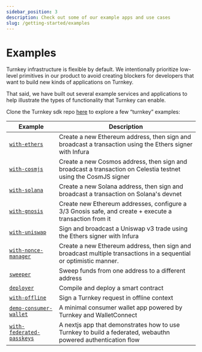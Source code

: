 ```yaml
---
sidebar_position: 3
description: Check out some of our example apps and use cases
slug: /getting-started/examples
---
```

# Examples

Turnkey infrastructure is flexible by default. We intentionally prioritize low-level primitives in our product to avoid creating blockers for developers that want to build new kinds of applications on Turnkey.

That said, we have built out several example services and applications to help illustrate the types of functionality that Turnkey can enable.

Clone the Turnkey sdk repo [here](https://github.com/tkhq/sdk) to explore a few “turnkey” examples:

| Example                                                                | Description                                                                                                        |
| ---------------------------------------------------------------------- | ------------------------------------------------------------------------------------------------------------------ |
| [`with-ethers`](https://github.com/tkhq/sdk/tree/main/examples/with-ethers/)                                | Create a new Ethereum address, then sign and broadcast a transaction using the Ethers signer with Infura           |
| [`with-cosmjs`](https://github.com/tkhq/sdk/tree/main/examples/with-cosmjs/)                                | Create a new Cosmos address, then sign and broadcast a transaction on Celestia testnet using the CosmJS signer     |
| [`with-solana`](https://github.com/tkhq/sdk/tree/main/examples/with-solana/)                                | Create a new Solana address, then sign and broadcast a transaction on Solana's devnet                              |
| [`with-gnosis`](https://github.com/tkhq/sdk/tree/main/examples/with-gnosis/)                                | Create new Ethereum addresses, configure a 3/3 Gnosis safe, and create + execute a transaction from it             |
| [`with-uniswap`](https://github.com/tkhq/sdk/tree/main/examples/with-uniswap/)                              | Sign and broadcast a Uniswap v3 trade using the Ethers signer with Infura                                          |
| [`with-nonce-manager`](https://github.com/tkhq/sdk/tree/main/examples/with-nonce-manager/)                  | Create a new Ethereum address, then sign and broadcast multiple transactions in a sequential or optimistic manner. |
| [`sweeper`](https://github.com/tkhq/sdk/tree/main/examples/sweeper/)                                        | Sweep funds from one address to a different address                                                                |
| [`deployer`](https://github.com/tkhq/sdk/tree/main/examples/deployer/)                                      | Compile and deploy a smart contract                                                                                |
| [`with-offline`](https://github.com/tkhq/sdk/tree/main/examples/with-offline/)                              | Sign a Turnkey request in offline context                                                                          |
| [`demo-consumer-wallet`](https://github.com/tkhq/demo-consumer-wallet) | A minimal consumer wallet app powered by Turnkey and WalletConnect                                                 |
| [`with-federated-passkeys`](https://github.com/tkhq/sdk/tree/main/examples/with-federated-passkeys/)        | A nextjs app that demonstrates how to use Turnkey to build a federated, webauthn powered authentication flow       |
